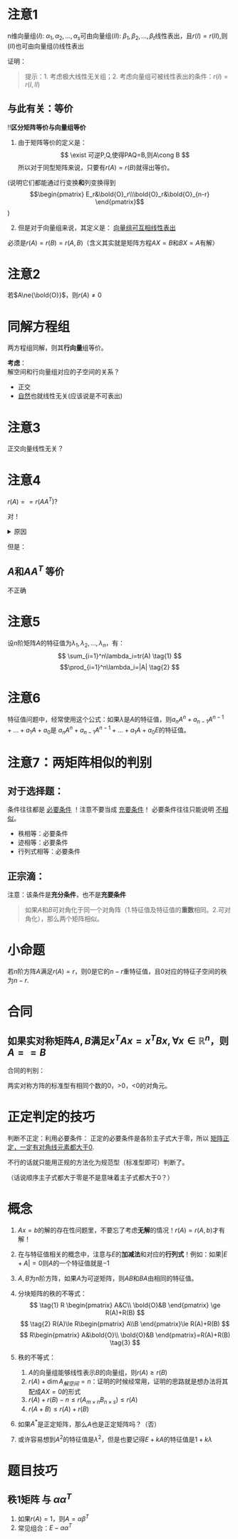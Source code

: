 # 注意1
n维向量组$(I)$: ${\alpha_1,\alpha_2,...,\alpha_s}$可由向量组$(II)$: ${\beta_1,\beta_2,...,\beta_t}$线性表出，且$r(I)=r(II)$,则$(II)$也可由向量组$(I)$线性表出

证明：
> 提示：1. 考虑极大线性无关组；2. 考虑向量组可被线性表出的条件：$r(I)=r(I,II)$

## 与此有关：等价
!!**区分矩阵等价与向量组等价**

1. 由于矩阵等价的定义是：
$$ \exist 可逆P,Q,使得PAQ=B,则A\cong B $$
所以对于同型矩阵来说，只要有$r(A)=r(B)$就得出等价。

(说明它们都能通过行变换**和**列变换得到
$$\begin{pmatrix}
  E_r&\bold{O}_r\\\bold{O}_r&\bold{O}_{n-r}
\end{pmatrix}$$
)

2. 但是对于向量组来说，其定义是：
<u>向量组可互相线性表出</u>

必须是$r(A)=r(B)=r(A,B)$（含义其实就是矩阵方程$AX=B$和$BX=A$有解）

# 注意2
若$A\ne{\bold{O}}$，则$r(A)\ne 0$

# 同解方程组
两方程组同解，则其**行向量**组等价。

**考虑**：   
解空间和行向量组对应的子空间的关系？
- 正交
- [自然](#注意3)也就线性无关(应该说是不可表出)

# 注意3
正交向量线性无关？

# 注意4

$r(A)==r(AA^{T})$?

对！

<details>
<summary>原因</summary>

考虑二者**同解**
</details>

但是：
## $A$和$AA^T$ 等价
不正确
# 注意5

设$n$阶矩阵$A$的特征值为$\lambda_1,\lambda_2,...,\lambda_n$，有：
$$ \sum_{i=1}^n\lambda_i=tr(A) \tag{1} $$
$$\prod_{i=1}^n\lambda_i=|A| \tag{2} $$

# 注意6
特征值问题中，经常使用这个公式：如果$\lambda$是$A$的特征值，则$a_nA^n+a_{n-1}A^{n-1}+...+a_1A+a_0$是
$a_nA^n+a_{n-1}A^{n-1}+...+a_1A+a_0E$的特征值。

# 注意7：两矩阵相似的判别

## 对于选择题：

条件往往都是 <u>必要条件</u> ！注意不要当成 <u>充要条件</u>！
必要条件往往只能说明 <u>不相似</u>。
  - 秩相等：必要条件
  - 迹相等：必要条件
  - 行列式相等：必要条件


## 正宗滴：
注意：该条件是**充分条件**，也不是**充要条件**

> 如果$A$和$B$可对角化于同一个对角阵（1.特征值及特征值的**重数**相同。2.可对角化），那么两个矩阵相似。

# 小命题
若$n$阶方阵$A$满足$r(A)=r$，则$0$是它的$n-r$重特征值，且$0$对应的特征子空间的秩为$n-r$.

# 合同
## 如果实对称矩阵$A,B$满足$x^TAx=x^TBx,\forall x \in \mathbb{R}^n$，则$A==B$

合同的判别：

两实对称方阵的标准型有相同个数的0，>0，<0的对角元。


# 正定判定的技巧

判断不正定：利用必要条件：
正定的必要条件是各阶主子式大于零，所以 <u>矩阵正定，一定有对角线元素都大于0</u>.

不行的话就只能用正规的方法化为规范型（标准型即可）判断了。

（话说顺序主子式都大于零是不是意味着主子式都大于0？）

# 概念
1. $Ax=b$的解的存在性问题里，不要忘了考虑**无解**的情况！$r(A)=r(A,b)$才有解！
2. 在与特征值相关的概念中，注意与$E$的**加减法**和对应的**行列式**！例如：如果$|E+A|=0$则$A$的一个特征值就是$-1$
3. $A,B$为n阶方阵，如果$A$为可逆矩阵，则$AB$和$BA$由相同的特征值。
4. 分块矩阵的秩的不等式：
   $$ 
   \tag{1}
   R
   \begin{pmatrix}
     A&C\\
     \bold{O}&B
   \end{pmatrix} \ge R(A)+R(B)
   $$
   $$
   \tag{2} 
   R(A)\le R\begin{pmatrix}
     A\\B
   \end{pmatrix}\le R(A)+R(B)
    $$
    $$ 
    R\begin{pmatrix}
      A&\bold{O}\\
      \bold{O}&B
    \end{pmatrix}=R(A)+R(B)
    \tag{3}
     $$

5. 秩的不等式：
   1. $A$的向量组能够线性表示$B$的向量组，则$r(A)\ge r(B)$
   2. $r(A)+\dim{A_{解空间}}=n$：证明的时候经常用，证明的思路就是想办法将其配成$AX=0$的形式
   3. $r(A)+r(B)-n\le {r(A_{m\times n}B_{n\times s}}) \le r(A)$
   4. $r(A+B)\le r(A)+r(B)$
6. 如果$A^*$是正定矩阵，那么$A$也是正定矩阵吗？（否）
7. 或许容易想到$A^2$的特征值是$\lambda^2$，但是也要记得$E+kA$的特征值是$1+k\lambda$

# 题目技巧
## 秩1矩阵 与 $\alpha\alpha^T$
1. 如果$r(A)=1$，则$A=\alpha\beta^T$
2. 常见组合：$E-\alpha\alpha^T$